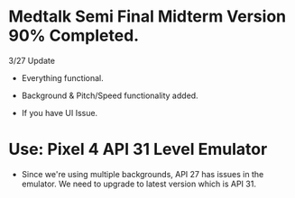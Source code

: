 # Medtalk Semi Final Midterm Version 90% Completed.
3/27 Update

- Everything functional.

- Background & Pitch/Speed functionality added.

- If you have UI Issue. 

# Use: Pixel 4 API 31 Level Emulator
- Since we're using multiple backgrounds, API 27 has issues in the emulator. We need to upgrade to latest version which is API 31.
